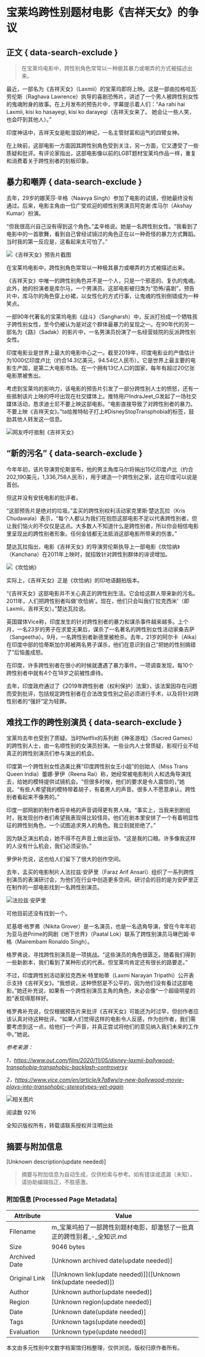 # 宝莱坞跨性别题材电影《吉祥天女》的争议

## 正文 { data-search-exclude }


> 在宝莱坞电影中，跨性别角色常常以一种极其暴力或嘲弄的方式被描述出来。

最近，一部名为《吉祥天女》（Laxmii）的宝莱坞即将上映。这是一部由拉格哈瓦·劳伦斯（Raghava Lawrence）执导的喜剧恐怖片，讲述了一个男人被跨性别女性的鬼魂附身的故事。在上月发布的预告片中，字幕提示着人们：“Aa rahi hai Laxmii, kisi ko hasayegi, kisi ko darayegi（吉祥天女来了。 她会让一些人笑，也会吓到其他人）。”

印度神话中，吉祥天女是毗湿奴的神妃，一名主管财富和运气的四臂女神。

在上映前，这部电影一方面因其跨性别角色受到关注，另一方面，它又遭受了一些质疑和批评。有评论家指出，这部电影像以前的LGBT题材宝莱坞作品一样，重复和消费着关于跨性别者的刻板印象。

## 暴力和嘲弄 { data-search-exclude }

去年，29岁的娜芙莎·辛格（Naavya Singh）参加了电影的试镜，但她最终没有通过。后来，电影主角由一位广受欢迎的顺性别男演员阿克谢·库马尔（Akshay Kumar）扮演。

“但我很高兴自己没有得到这个角色。”孟辛格说。她是一名跨性别女性。“我看到了电影中的一首歌舞，看到自己曾经试镜过的角色正在以一种奇怪的暴力方式舞蹈。当时我的第一反应是，这看起来太可怕了。”

![《吉祥天女》预告片截图](//img.allhistory.com/now/2020-11-08/5fa7dc045ed47a0001cee12f.png?imageView2/2/w/3840/|imageMogr2/strip/interlace/1/quality/75/format/jpg)

在宝莱坞电影中，跨性别角色常常以一种极其暴力或嘲弄的方式被描述出来。

《吉祥天女》中唯一的跨性别角色并不是一个人，只是一个邪恶的、复仇的鬼魂。此外，她的扮演者是库尔马，一个男演员。这部电影被归类为“恐怖/喜剧”，预告片中，库马尔的角色穿上纱裙，以女性化的方式行事，让鬼魂的性别倒错成为一种笑点。

一部90年代著名的宝莱坞电影《战斗》（Sangharsh）中，反派打扮成一个牺牲孩子跨性别女性，至今仍被认为是对这个群体最暴力的呈现之一。在90年代的另一部名为《路》（Sadak）的影片中，一名男演员扮演了一名经营妓院的反派跨性别女性。

印度电影业是世界上最大的电影中心之一。截至2019年，印度电影业的产值估计为1000亿印度卢比（约合14.3亿美元，94.54亿人民币）。它是世界上最主要的电影生产国，是第二大电影市场。在一个拥有13亿人口的国家，每年有超过20亿张电影票被售出。

考虑到宝莱坞的影响力，该电影的预告片引发了一部分跨性别人士的愤怒，还有一些抵制该片上映的呼吁出现在社交媒体上。推特用户IndraJeet\_G发起了一场社交媒体活动，恳求迪士尼不要上映这部电影。“电影直接导致了对跨性别者的暴力。不要上映《吉祥天女》。”ta给推特帖子打上#DisneyStopTransphobia的标签，鼓励其他人转发这一信息。

![网友呼吁抵制《吉祥天女》](//img.allhistory.com/now/2020-11-08/5fa7dc535ed47a0001cee133.png?imageView2/2/w/3840/|imageMogr2/strip/interlace/1/quality/75/format/jpg)

## “新的污名” { data-search-exclude }

今年年初，该片导演劳伦斯宣布，他的男主角库马尔将捐出15亿印度卢比（约合202,190美元，1,336,758人民币），用于建造一个跨性别之家，这在印度可以说是首创。

但这并没有安抚电影的批评者。

“这部预告片是绝对的垃圾。”孟买的跨性别权利活动家克里斯·楚达瓦拉（Kris Chudawala）表示，“每个人都认为我们在抱怨这部电影不足以代表跨性别者，但让我们恼火的不仅仅是这点。大多数人不知道什么是跨性别者，所以你会相信电影里呈现出的跨性别者形象。任何金钱都无法抵消这部电影所带来的伤害。”

楚达瓦拉指出，电影《吉祥天女》的导演劳伦斯执导上一部电影《坎恰纳》（Kanchana）在2011年上映时，就招致针对跨性别群体的诽谤增加。

![《坎恰纳》](//img.allhistory.com/now/2020-11-08/5fa7dc895ed47a0001cee134.jpg?imageView2/2/w/3840/|imageMogr2/strip/interlace/1/quality/75/format/jpg)

实际上，《吉祥天女》正是《坎恰纳》的印地语翻拍版本。

“《吉祥天女》这部电影并不关心真正的跨性别生活。它会给这群人带来新的污名。2011年，人们把跨性别者叫做'坎恰纳'。现在，他们只会叫我们'拉克西米'（即Laxmii，吉祥天女）。”楚达瓦拉说。

英国媒体Vice称，印度发生的针对跨性别者的暴力和谋杀事件越来越多。上个月，一名23岁的男子在求爱无果后，谋杀了一名著名的跨性别女性活动家桑吉萨（Sangeetha）。9月，一名跨性别者新德里被枪杀。去年，21岁的阿尔卡（Alka）在印度中部的恰蒂斯加尔邦被两名男子谋杀，他们在意识到自己“把她的性别搞错了”后恼羞成怒。

在印度，许多跨性别者在很小的时候就遭遇了暴力事件。一项调查发现，每10个跨性别者中就有4个在18岁之前被性虐待。

去年，印度政府通过了《2019年跨性别者（权利保护）法案》，该法案因存在问题而受到批评，包括规定跨性别者在合法改变性别之前必须进行手术，以及将针对跨性别者的“强奸”定为轻罪。

## 难找工作的跨性别演员 { data-search-exclude }

宝莱坞去年也受到了质疑。当时Netflix的系列剧《神圣游戏》（Sacred Games）的跨性别人士，由一名顺性别的女演员扮演。一些业内人士曾质疑，影视行业不给真正的跨性别演员们参与演出的机会。

印度第一个跨性别女性选美比赛“印度跨性别女王小姐”的创始人（Miss Trans Queen India）蕾娜·萝伊（Reena Rai）称，她经常被电影制片人和选角导演找去，给她的模特提供试镜机会。“但很多时候，他们的要求是令人震惊的，”她说。“有些人希望我的模特带着胡子，有着男人的声音。很多人不愿意承认，跨性别者看起来不像男的。”

印度一部网剧的制作者将辛格的声音调得更有男人味。“事实上，当我来到剧组时，我发现创作者们希望我表现得比较怪异。他们在剧本里安排了一个有着明显性征的跨性别角色，一个试图追求男人的角色。我立刻就拒绝了。”

因为缺乏演出机会，她不得不在声音上做出妥协。“这是我的口粮。许多像我这样的人没有什么机会，我们必须妥协。”

萝伊补充说，这也给人们留下了很大的创作空间。

去年，孟买的电影制片人法拉兹·安萨里（Faraz Arif Ansari）组织了一系列跨性别演员的表演研讨会，为他们在行业中创造更多空间。研讨会的目的是为安萨里正在制作的一部电影找到一名跨性别演员。

![法拉兹·安萨里](//img.allhistory.com/now/2020-11-08/5fa7dd005ed47a0001cee135.jpg?imageView2/2/w/3840/|imageMogr2/strip/interlace/1/quality/75/format/jpg)

可他目前还没有找到一个。

尼基塔·格罗弗（Nikita Grover）是一名演员，也是一名选角导演，曾在今年年初为亚马逊Prime的网剧《地下世界》（Paatal Lok）联系了跨性别演员马琳巴姆·辛格（Mairembam Ronaldo Singh）。

格罗弗说，寻找跨性别演员是一项挑战。“这些演员的角色很匮乏。随着我们得到一些新剧本，我们看到了某种形式的代表。但宝莱坞肯定还有很长的路要走。”

不过，印度跨性别活动家拉克西米·特里帕蒂（Laxmi Narayan Tripathi）公开表示支持《吉祥天女》。“我想说，这种愤怒是不公平的，因为他们没有看过这部电影。”她还补充说，如果有一个跨性别演员主角的角色，未必会像“一个超级明星的脸”表现得那样好。

格罗弗补充说，仅仅根据预告片来批评《吉祥天女》可能还为时过早，但创作者应该认真对待这种批评。“如果人们觉得这样的电影令人反感，作为创作者，我们需要考虑到这一点，给他们一个声音，并真正尝试将他们的意见纳入我们未来的工作中。”她说。

_参考来源：_

_1，https://www.out.com/film/2020/11/05/disney-laxmii-bollywood-transphobia-transphobic-backlash-controversy_

_2，https://www.vice.com/en/article/k7a8wy/a-new-bollywood-movie-plays-into-transphobic-stereotypes-yet-again_

![相关图片](//img.allhistory.com/now/2020-11-09/5fa8b024d7f8a70001e50452.jpg?imageView2/2/w/3840/|imageMogr2/strip/interlace/1/quality/75/format/jpg)

阅读数 9216

全知识版权所有，转载请联系授权并注明出处
<!-- tcd_original_link https://m.allhistory.com/ah/article/5fa7db637bf619410c47fb8c -->


## 摘要与附加信息

<!-- tcd_abstract -->
[Unknown description(update needed)]
<!-- tcd_abstract_end -->

> 摘要与附加信息为自动生成，仅供检索与参考。如有错误或遗漏（未知），请协助编辑指正，不胜感激。

### 附加信息 [Processed Page Metadata]

| Attribute       | Value                                  |
|-----------------|----------------------------------------|
| Filename        | m_宝莱坞拍了一部跨性别题材电影，却激怒了一批真正的跨性别者_-_全知识.md                             |
| Size            | 9046 bytes                           |
| Archived Date   | [Unknown archived date(update needed)]                             |
| Original Link   | [[Unknown link(update needed)]]([Unknown link(update needed)])                       |
| Author          | [Unknown author(update needed)]                               |
| Region          | [Unknown region(update needed)]                               |
| Date            | [Unknown date(update needed)]                                 |
| Tags            | [Unknown tags(update needed)]                                 |
| Evaluation            | [Unknown type(update needed)]                                 |
<!-- tcd_table_end -->

本文由多元性别中文数字档案馆归档整理，仅供浏览。版权归原作者所有。
